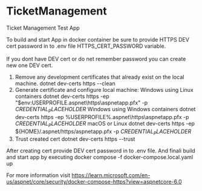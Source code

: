 # TicketManagement
Ticket Management Test App

To build and start App in docker container be sure to provide HTTPS DEV cert password in to .env file HTTPS_CERT_PASSWORD variable.
<br>
<br>
If you dont have DEV cert or do net remember password you can create new one DEV cert.
1. Remove any development certificates that already exist on the local machine.
	dotnet dev-certs https --clean
2. Generate certificate and configure local machine:
	Windows using Linux containers
		dotnet dev-certs https -ep "$env:USERPROFILE\.aspnet\https\aspnetapp.pfx"  -p $CREDENTIAL_PLACEHOLDER$
	Windows using Windows containers
		dotnet dev-certs https -ep %USERPROFILE%\.aspnet\https\aspnetapp.pfx -p $CREDENTIAL_PLACEHOLDER$
	macOS or Linux
		dotnet dev-certs https -ep ${HOME}/.aspnet/https/aspnetapp.pfx -p $CREDENTIAL_PLACEHOLDER$
3. Trust created cert
	dotnet dev-certs https --trust

After creating cert provide DEV cert password in to .env file.
And finali build and start app by executing
	docker compose -f docker-compose.local.yaml up

For more information visit https://learn.microsoft.com/en-us/aspnet/core/security/docker-compose-https?view=aspnetcore-6.0